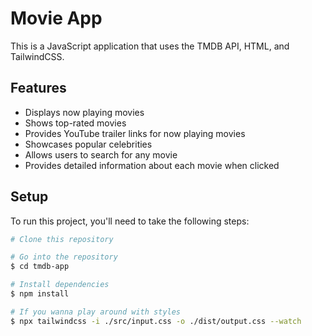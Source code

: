 # Movie App

This is a JavaScript application that uses the TMDB API, HTML, and TailwindCSS.

## Features

- Displays now playing movies
- Shows top-rated movies
- Provides YouTube trailer links for now playing movies
- Showcases popular celebrities
- Allows users to search for any movie
- Provides detailed information about each movie when clicked

## Setup

To run this project, you'll need to take the following steps:

```bash
# Clone this repository

# Go into the repository
$ cd tmdb-app

# Install dependencies
$ npm install

# If you wanna play around with styles
$ npx tailwindcss -i ./src/input.css -o ./dist/output.css --watch
